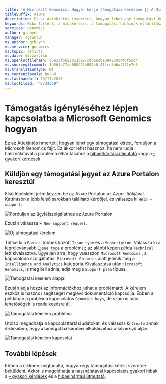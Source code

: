 ```yaml
---
title: 'A Microsoft Genomics: Hogyan kérje támogatási kérésben |} A Microsoft Docs'
titleSuffix: Azure
description: Ez az Áttekintés ismerteti, hogyan lehet egy támogatási kérést, forduljon a Microsoft Genomics fájlt. Ez akkor lehet hasznos, ha nem tudja a probléma megoldásához a hibaelhárítási útmutató vagy a gyakori Kérdéseket.
keywords: Hiba történt, a hibakeresés, a támogatási hibáinak elhárítása
services: genomics
author: grhuynh
manager: cgronlun
ms.author: grhuynh
ms.service: genomics
ms.topic: article
ms.date: 05/23/2018
ms.openlocfilehash: d5e33f5b22012b297cdceacbe38425934f0f65b4
ms.sourcegitcommit: 1b561b77aa080416b094b6f41fce5b6a4721e7d5
ms.translationtype: MT
ms.contentlocale: hu-HU
ms.lasthandoff: 09/17/2018
ms.locfileid: "45734369"
---
```

# <a name="how-to-contact-microsoft-genomics-for-support"></a>Támogatás igényléséhez lépjen kapcsolatba a Microsoft Genomics hogyan
Ez az Áttekintés ismerteti, hogyan lehet egy támogatási kérést, forduljon a Microsoft Genomics fájlt. Ez akkor lehet hasznos, ha nem tudja használatával a probléma elhárításához a [hibaelhárítási útmutató](troubleshooting-guide-genomics.md) vagy a [– gyakori kérdések](frequently-asked-questions-genomics.md). 


## <a name="file-a-support-ticket-through-the-azure-portal"></a>Küldjön egy támogatási jegyet az Azure Portalon keresztül
Első lépésként jelentkezzen be az Azure Portalon az Azure-fiókjával. Kattintson a jobb felső sarokban található kérdőjel, és válassza ki `Help + support`.

![Forduljon az ügyfélszolgálathoz az Azure Portalon](./media/file-support-ticket/genomics-contact-support.png "forduljon az ügyfélszolgálathoz az Azure Portalon") 



Ezután válassza ki `New support request`. 

![Új támogatási kérelem](./media/file-support-ticket/new-support-request.png "új támogatási kérelem") 

Töltse ki a `Basics`, többek között `Issue type` és a `Subscription`. Válassza ki a legrelevánsabb `Issue type` a problémát; az alábbi képen példa `Technical` lett kiválasztva. Ügyeljen arra, hogy válasszon `Microsoft Genomics` , a kapcsolódó szolgáltatás.  `Microsoft Genomics` alatt jelenik meg a `Intelligence and Analytics` kategória.   Kiválasztása után `Microsoft Genomics`, is meg kell adnia, adja meg a `Support plan` típusa.

![Támogatási kérelem alapjai](./media/file-support-ticket/support-request-basics.png "támogatási kérelem alapjai")


Ezután adja hozzá az információkhoz juthat a problémáról. A kérelem eszköz is hasznos segítséget meglévő dokumentáció kapcsolja. Ebben a példában a probléma kapcsolatos `Genomics keys`, de számos más lehetőségek is rendelkezésre áll.

![Támogatási kérelem probléma](./media/file-support-ticket/support-request-problem.png "támogatási kérelem probléma")

Utolsó megadhatja a kapcsolattartási adatokat, és válassza ki `Create` annak érdekében, hogy a támogatási kérelem elküldéséhez a képernyő alján.

![Támogatási kérelem kapcsolat](./media/file-support-ticket/support-request-contact.png "forduljon a támogatási kérelem")

## <a name="next-steps"></a>További lépések
Ebben a cikkben megtanulta, hogyan egy támogatási kérést szeretne beküldeni. Akkor is megoldhatja a használatával kapcsolatos gyakori hibák a [– gyakori kérdések](frequently-asked-questions-genomics.md) és a [hibaelhárítási útmutató](troubleshooting-guide-genomics.md). 